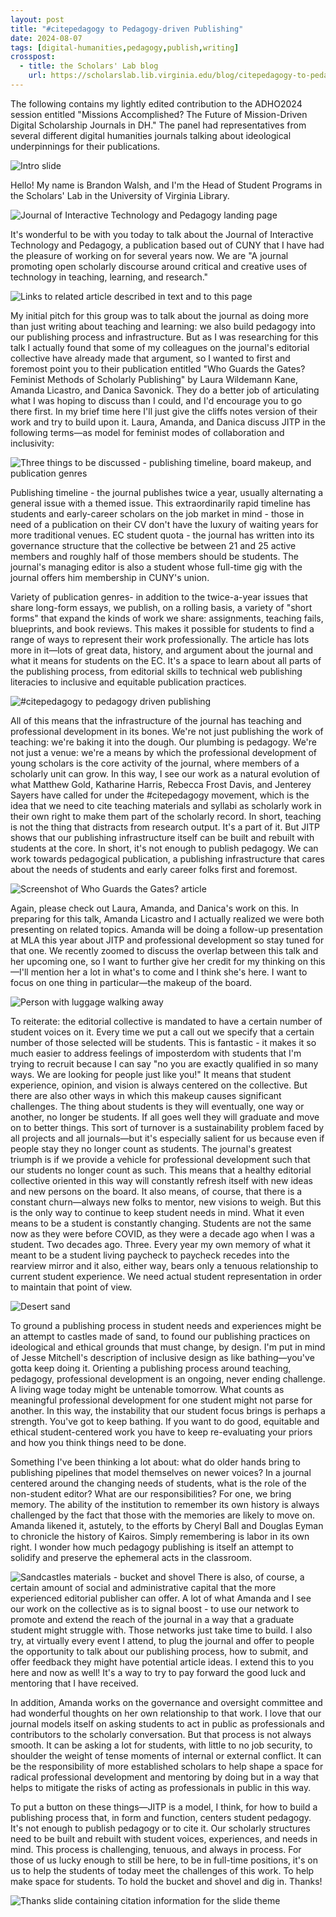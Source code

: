 ```yaml
---
layout: post
title: "#citepedagogy to Pedagogy-driven Publishing"
date: 2024-08-07
tags: [digital-humanities,pedagogy,publish,writing]
crosspost:
  - title: the Scholars' Lab blog
    url: https://scholarslab.lib.virginia.edu/blog/citepedagogy-to-pedagogy-driven-publishing
---
```


The following contains my lightly edited contribution to the ADHO2024 session entitled "Missions Accomplished? The Future of Mission-Driven Digital Scholarship Journals in DH." The panel had representatives from several different digital humanities journals talking about ideological underpinnings for their publications.

![Intro slide](/assets/post-media/citepedagogy-to-pedagogy-driven-publishing/slide1.jpeg)

Hello! My name is Brandon Walsh, and I'm the Head of Student Programs in the Scholars' Lab in the University of Virginia Library. 

![Journal of Interactive Technology and Pedagogy landing page](/assets/post-media/citepedagogy-to-pedagogy-driven-publishing/slide2.jpeg)

It's wonderful to be with you today to talk about the Journal of Interactive Technology and Pedagogy, a publication based out of CUNY that I have had the pleasure of working on for several years now. We are "A journal promoting open scholarly discourse around critical and creative uses of technology in teaching, learning, and research." 

![Links to related article described in text and to this page](/assets/post-media/citepedagogy-to-pedagogy-driven-publishing/slide3.jpeg)

My initial pitch for this group was to talk about the journal as doing more than just writing about teaching and learning: we also build pedagogy into our publishing process and infrastructure. But as I was researching for this talk I actually found that some of my colleagues on the journal's editorial collective have already made that argument, so I wanted to first and foremost point you to their publication entitled "Who Guards the Gates? Feminist Methods of Scholarly Publishing" by Laura Wildemann Kane, Amanda Licastro, and Danica Savonick. They do a better job of articulating what I was hoping to discuss than I could, and I'd encourage you to go there first. In my brief time here I'll just give the cliffs notes version of their work and try to build upon it. Laura, Amanda, and Danica discuss JITP in the following terms—as  model for feminist modes of collaboration and inclusivity: 

![Three things to be discussed - publishing timeline, board makeup, and publication genres](/assets/post-media/citepedagogy-to-pedagogy-driven-publishing/slide4.jpeg)

Publishing timeline - the journal publishes twice a year, usually alternating a general issue with a themed issue. This extraordinarily rapid timeline has students and early-career scholars on the job market in mind - those in need of a publication on their CV don't have the luxury of waiting years for more traditional venues. 
EC student quota - the journal has written into its governance structure that the collective be between 21 and 25 active members and roughly half of those members should be students. The journal's managing editor is also a student whose full-time gig with the journal offers him membership in CUNY's union. 

Variety of publication genres- in addition to the twice-a-year issues that share long-form essays, we publish, on a rolling basis, a variety of "short forms" that expand the kinds of work we share: assignments, teaching fails, blueprints, and book reviews. This makes it possible for students to find a range of ways to represent their work professionally.
The article has lots more in it—lots of great data, history, and argument about the journal and what it means for students on the EC. It's a space to learn about all parts of the publishing process, from editorial skills to technical web publishing literacies to inclusive and equitable publication practices. 

![#citepedagogy to pedagogy driven publishing](/assets/post-media/citepedagogy-to-pedagogy-driven-publishing/slide5.jpeg)

All of this means that the infrastructure of the journal has teaching and professional development in its bones. We're not just publishing the work of teaching: we're baking it into the dough. Our plumbing is pedagogy. We're not just a venue: we're a means by which the professional development of young scholars is the core activity of the journal, where members of a scholarly unit can grow. In this way, I see our work as a natural evolution of what Matthew Gold, Katharine Harris, Rebecca Frost Davis, and Jenterey Sayers  have called for under the #citepedagogy movement, which is the idea that we need to cite teaching materials and syllabi as scholarly work in their own right to make them part of the scholarly record. In short, teaching is not the thing that distracts from research output. It's a part of it. But JITP shows that our publishing infrastructure itself can be built and rebuilt with students at the core. In short, it's not enough to publish pedagogy. We can work towards pedagogical publication, a publishing infrastructure that cares about the needs of students and early career folks first and foremost. 

![Screenshot of Who Guards the Gates? article](/assets/post-media/citepedagogy-to-pedagogy-driven-publishing/slide6.jpeg)

Again, please check out Laura, Amanda, and Danica's work on this. In preparing for this talk, Amanda Licastro and I actually realized we were both presenting on related topics. Amanda will be doing a follow-up presentation at MLA this year about JITP and professional development so stay tuned for that one. We recently zoomed to discuss the overlap between this talk and her upcoming one, so I want to further give her credit for my thinking on this—I'll mention her a lot in what's to come and I think she's here. I want to focus on one thing in particular—the makeup of the board. 

![Person with luggage walking away](/assets/post-media/citepedagogy-to-pedagogy-driven-publishing/slide7.jpeg)

To reiterate: the editorial collective is mandated to have a certain number of student voices on it. Every time we put a call out we specify that a certain number of those selected will be students. This is fantastic - it makes it so much easier to address feelings of imposterdom with students that I'm trying to recruit because I can say "no you are exactly qualified in so many ways. We are looking for people just like you!" It means that student experience, opinion, and vision is always centered on the collective. But there are also other ways in which this makeup causes significant challenges. The thing about students is they will eventually, one way or another, no longer be students. If all goes well they will graduate and move on to better things. This sort of turnover is a sustainability problem faced by all projects and all journals—but it's especially salient for us because even if people stay they no longer count as students. The journal's greatest triumph is if we provide a vehicle for professional development such that our students no longer count as such. This means that a healthy editorial collective oriented in this way will constantly refresh itself with new ideas and new persons on the board. It also means, of course, that there is a constant churn—always new folks to mentor, new visions to weigh. But this is the only way to continue to keep student needs in mind. What it even means to be a student is constantly changing. Students are not the same now as they were before COVID, as they were a decade ago when I was a student. Two decades ago. Three. Every year my own memory of what it meant to be a student living paycheck to paycheck recedes into the rearview mirror and it also, either way, bears only a tenuous relationship to current student experience. We need actual student representation in order to maintain that point of view. 

![Desert sand](/assets/post-media/citepedagogy-to-pedagogy-driven-publishing/slide8.jpeg)

To ground a publishing process in student needs and experiences might be an attempt to castles made of sand, to found our publishing practices on ideological and ethical grounds that must change, by design. I'm put in mind of Jesse Mitchell's description of inclusive design as like bathing—you've gotta keep doing it. Orienting a publishing process around teaching, pedagogy, professional development is an ongoing, never ending challenge. A living wage today might be untenable tomorrow. What counts as meaningful professional development for one student might not parse for another. In this way, the instability that our student focus brings is perhaps a strength. You've got to keep bathing. If you want to do good, equitable and ethical student-centered work you have to keep re-evaluating your priors and how you think things need to be done. 

Something I've been thinking a lot about: what do older hands bring to publishing pipelines that model themselves on newer voices? In a journal centered around the changing needs of students, what is the role of the non-student editor? What are our responsibilities? For one, we bring memory. The ability of the institution to remember its own history is always challenged by the fact that those with the memories are likely to move on. Amanda likened it, astutely, to the efforts by Cheryl Ball and Douglas Eyman to chronicle the history of Kairos. Simply remembering is labor in its own right. I wonder how much pedagogy publishing is itself an attempt to solidify and preserve the ephemeral acts in the classroom.

![Sandcastles materials - bucket and shovel](/assets/post-media/citepedagogy-to-pedagogy-driven-publishing/slide9.jpeg) There is also, of course, a certain amount of social and administrative capital that the more experienced editorial publisher can offer. A lot of what Amanda and I see our work on the collective as is to signal boost - to use our network to promote and extend the reach of the journal in a way that a graduate student might struggle with. Those networks just take time to build. I also try, at virtually every event I attend, to plug the journal and offer to people the opportunity to talk about our publishing process, how to submit, and offer feedback they might have potential article ideas. I extend this to you here and now as well! It's a way to try to pay forward the good luck and mentoring that I have received. 

In addition, Amanda works on the governance and oversight committee and had wonderful thoughts on her own relationship to that work. I love that our journal models itself on asking students to act in public as professionals and contributors to the scholarly conversation. But that process is not always smooth. It can be asking a lot for students, with little to no job security, to shoulder the weight of tense moments of internal or external conflict. It can be the responsibility of more established scholars to help shape a space for radical professional development and mentoring by doing but in a way that helps to mitigate the risks of acting as professionals in public in this way. 

To put a button on these things—JITP is a model, I think, for how to build a publishing process that, in form and function, centers student pedagogy. It's not enough to publish pedagogy or to cite it. Our scholarly structures need to be built and rebuilt with student voices, experiences, and needs in mind. This process is challenging, tenuous, and always in process. For those of us lucky enough to still be here, to be in full-time positions, it's on us to help the students of today meet the challenges of this work. To help make space for students. To hold the bucket and shovel and dig in. Thanks!

![Thanks slide containing citation information for the slide theme](/assets/post-media/citepedagogy-to-pedagogy-driven-publishing/slide10.jpeg)